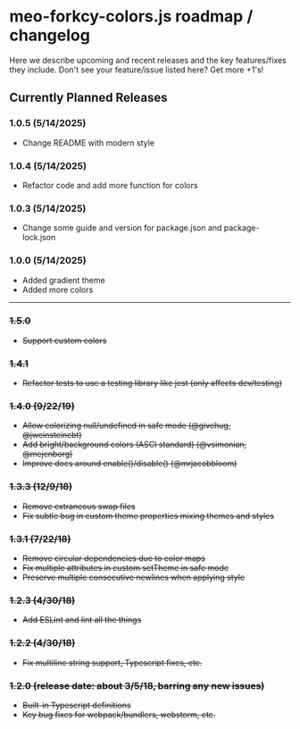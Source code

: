# meo-forkcy-colors.js roadmap / changelog

Here we describe upcoming and recent releases and the key features/fixes they include. Don't see your feature/issue listed here? Get more +1's!

## Currently Planned Releases

### 1.0.5 (5/14/2025)

- Change README with modern style

### 1.0.4 (5/14/2025)

- Refactor code and add more function for colors

### 1.0.3 (5/14/2025)

- Change some guide and version for package.json and package-lock.json

### 1.0.0 (5/14/2025)

- Added gradient theme
- Added more colors

---

### ~~1.5.0~~

- ~~Support custom colors~~

### ~~1.4.1~~

- ~~Refactor tests to use a testing library like jest (only affects dev/testing)~~

### ~~1.4.0 (9/22/19)~~

- ~~Allow colorizing null/undefined in safe mode (@givehug, @jweinsteincbt)~~
- ~~Add bright/background colors (ASCI standard) (@vsimonian, @mejenborg)~~
- ~~Improve docs around enable()/disable() (@mrjacobbloom)~~

### ~~1.3.3 (12/9/18)~~

- ~~Remove extraneous swap files~~
- ~~Fix subtle bug in custom theme properties mixing themes and styles~~

### ~~1.3.1 (7/22/18)~~

- ~~Remove circular dependencies due to color maps~~
- ~~Fix multiple attributes in custom setTheme in safe mode~~
- ~~Preserve multiple consecutive newlines when applying style~~

### ~~1.2.3 (4/30/18)~~

- ~~Add ESLint and lint all the things~~

### ~~1.2.2 (4/30/18)~~

- ~~Fix multiline string support, Typescript fixes, etc.~~

### ~~1.2.0 (release date: about 3/5/18, barring any new issues)~~

- ~~Built-in Typescript definitions~~
- ~~Key bug fixes for webpack/bundlers, webstorm, etc.~~
